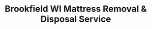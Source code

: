 ---
layout: location.njk
title: Brookfield WI Mattress Removal & Disposal Service
description: Professional mattress removal in Brookfield, WI. Next-day pickup  Serving Milwaukee's premier suburb with expert disposal services.
permalink: /mattress-removal/wisconsin/milwaukee/brookfield/
city: Brookfield
state: Wisconsin
stateSlug: wisconsin
parentMetro: Milwaukee
tier: 2
coordinates:
  lat: 43.0642
  lng: -88.1065
pricing:
  startingPrice: 125
  single: 125
  queen: 155
  king: 180
  boxSpring: 30
neighborhoods:
  - name: Sendik's Towne Centre Area
    zipCodes: ["53005"]
  - name: Brookfield Highlands
    zipCodes: ["53005"]
  - name: Garvendale Historic District
    zipCodes: ["53005"]
  - name: Capitol Airport Vicinity
    zipCodes: ["53045"]
  - name: Hidden Lake Area
    zipCodes: ["53005"]
  - name: Bluemound Road District
    zipCodes: ["53005"]
  - name: Brookfield Road Corridor
    zipCodes: ["53005"]
  - name: Capitol Drive Commercial Zone
    zipCodes: ["53005"]
  - name: Rolling Hills Estates
    zipCodes: ["53008"]
  - name: Continental Divide Area
    zipCodes: ["53005"]
  - name: George Hunt Circle
    zipCodes: ["53005"]
  - name: Calhoun Road District
    zipCodes: ["53005"]
  - name: Northwestern Mutual Campus Area
    zipCodes: ["53045"]
  - name: Fiserv Technology Corridor
    zipCodes: ["53045"]
  - name: Brookfield Square District
    zipCodes: ["53005"]
  - name: Pewaukee Lake Access Area
    zipCodes: ["53072"]
zipCodes: ["53005", "53008", "53045", "53072"]
recyclingPartners:
  - GFL Environmental Services
  - Waukesha County Drop-Off Center
  - Johns Disposal Services
localRegulations: "GFL Environmental provides Brookfield's weekly trash and recycling service on Wednesdays, but won't take mattresses curbside. Residents face a choice: drive to the Waukesha County Drop-Off Center at 750 Sentry Drive (open limited weekend hours with disposal fees) or call a private hauler. During busy moving seasons, the county facility often reaches capacity on Saturdays."
nearbyCities:
  - name: "Milwaukee"
    distance: 13
    isSuburb: false
reviews:
  count: 127
  featured:
    - text: "Needed our king mattress out before the new Sleep Number arrived Thursday. These guys were at my door Tuesday morning, had it wrapped and loaded in under fifteen minutes. Worth every penny to avoid the hassle."
      author: "Michelle K."
      neighborhood: "Garvendale Historic District"
    - text: "Moving from our Brookfield Highlands home to a condo downtown. The crew navigated our winding driveway perfectly and handled the stairs like absolute professionals. Couldn't have asked for better service!"
      author: "Robert and Susan T."
      neighborhood: "Brookfield Highlands"
    - text: "Fair price, showed up on time. Done."
      author: "Jim P."
      neighborhood: "Capitol Airport Vicinity"
faqs:
  - question: "How fast can you remove mattresses in Brookfield?"
    answer: "We provide next-day service throughout Brookfield's winding subdivisions and commercial districts. Our team navigates the rolling terrain efficiently and coordinates timing with your schedule."
  - question: "Do you serve all Brookfield neighborhoods and developments?"
    answer: "Yes, we cover every area from Sendik's Towne Centre to Hidden Lake, including Brookfield Highlands, historic Garvendale, and all the rolling subdivisions throughout the 27 square miles."
  - question: "What does your Brookfield mattress removal cost include?"
    answer: "Our $125-$180 pricing covers pickup anywhere in your home, professional wrapping, loading, and proper disposal through Waukesha County approved facilities. Stairs add $10 per flight."
  - question: "Can you handle gated communities and private developments?"
    answer: "Absolutely. We coordinate with homeowner associations and security gates throughout Brookfield's upscale neighborhoods, ensuring smooth access for pickup appointments."
  - question: "Are you licensed for waste removal in Waukesha County?"
    answer: "Yes, we maintain all required licensing and insurance for commercial hauling in Waukesha County, with full compliance for mattress disposal regulations."
  - question: "How do you navigate Brookfield's subdivision layout?"
    answer: "Our drivers use GPS and local knowledge to efficiently reach homes throughout Brookfield's winding streets and cul-de-sacs, from older Tudor neighborhoods to newer developments."
  - question: "Do you work with Brookfield's waste collection schedule?"
    answer: "We operate independently of GFL's regular collection schedule, providing flexible pickup times that work around your needs rather than city pickup days."
  - question: "What's your service area around Brookfield?"
    answer: "We serve all of Brookfield plus surrounding Milwaukee suburbs including Elm Grove, Wauwatosa, and New Berlin - covering the entire western Milwaukee corridor."
schema:
  "@context": "https://schema.org"
  "@type": "LocalBusiness"
  "name": "A Bedder World Brookfield"
  "image": "https://abedderworld.com/images/mattress-removal-brookfield.jpg"
  "description": "Professional mattress removal and disposal service in Brookfield, WI. Licensed, insured, and compliant with Wisconsin regulations."
  "address":
    "@type": "PostalAddress"
    "addressLocality": "Brookfield"
    "addressRegion": "WI"
    "postalCode": "53005"
    "addressCountry": "US"
  "geo":
    "@type": "GeoCoordinates"
    "latitude": 43.0642
    "longitude": -88.1065
  "telephone": "+17202636094"
  "priceRange": "$125-$180"
  "areaServed":
    "@type": "GeoCircle"
    "name": "Brookfield Wisconsin"
    "geoRadius": 20000
  "aggregateRating":
    "@type": "AggregateRating"
    "ratingValue": 4.9
    "reviewCount": 127
  "serviceType": ["Mattress Removal", "Bed Disposal", "Furniture Removal"]
pageContent:
  heroDescription: "Professional mattress removal serving Brookfield families and homeowners. With over 1 million mattresses recycled nationwide, we provide reliable next-day service throughout Milwaukee's western communities."
  aboutService: |
    <p>Getting rid of old mattresses in Brookfield means dealing with Waukesha County's disposal requirements and coordinating around GFL's regular collection schedule. We handle both challenges for you. Our service has recycled over 1 million mattresses through our nationwide network, bringing that experience directly to your door whether you live in the rolling hills near Hidden Lake or the established neighborhoods around Garvendale.</p>

    <p>Brookfield residents often call us when they're upgrading bedrooms, moving between homes, or clearing out guest rooms. We work around work schedules and family routines, navigating the winding subdivision streets that make this area unique. No need to wrestle mattresses into your car or wait weeks for bulk pickup - we come to you and handle everything the same day.</p>

    <p>Our team knows Brookfield's layout well, from the Tudor-style homes in the older sections to the newer developments spreading west toward Waukesha. We coordinate pickup times that work for busy families, handle all the heavy lifting, and take care of proper recycling through Wisconsin-approved facilities.</p>
  serviceAreasIntro: "We serve all of Brookfield, from the commercial areas around Sendik's Towne Centre to residential neighborhoods throughout the rolling hills and established subdivisions."
  regulationsCompliance: "GFL won't pick up mattresses with regular Wednesday collection in Brookfield, leaving residents to haul items to the Waukesha County facility themselves or wait weeks for bulk pickup scheduling. We eliminate this hassle entirely - no loading mattresses into your SUV, no weekend trips to Sentry Drive, no dealing with disposal fees. Our team handles pickup directly from your home and manages all county disposal requirements."
  environmentalImpact: |
    <p>Every mattress we collect from Brookfield homes gets processed through our recycling network, where steel springs, foam, and fabric are separated and reused in manufacturing. This keeps about 65 pounds of material out of Wisconsin landfills for each mattress - a meaningful difference when multiplied across thousands of disposals annually.</p>

    <p>Wisconsin residents appreciate environmentally responsible options, and our recycling process delivers real results. About 85% of each mattress gets diverted from waste streams and turned into new products, from carpet padding to steel products.</p>

    <p>For families who care about reducing waste, our service provides a simple way to dispose of mattresses responsibly. Instead of wondering whether your old mattress will end up in a landfill, you know it's being processed properly through established Wisconsin recycling channels.</p>
  howItWorksScheduling: "We offer flexible scheduling that works with your routine - morning appointments before work, afternoon pickups while kids are at school, or weekend service when it's most convenient."
  howItWorksService: "Our team comes equipped for Brookfield's varied housing - from ranch-style homes to multi-story houses with stairs. We navigate the winding streets easily and handle all the lifting and maneuvering safely."
  howItWorksDisposal: "Your mattress goes directly to Wisconsin-approved recycling facilities where it's properly processed. We handle all the paperwork, fees, and compliance requirements so you don't have to."
  sidebarStats:
    mattressesRemoved: "1270"
---